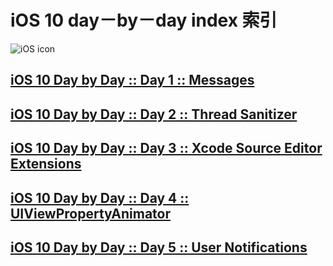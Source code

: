 # iOS 10 day－by－day index 索引

![iOS icon](http://img2.imgtn.bdimg.com/it/u=3237233994,1518157416&fm=11&gp=0.jpg)


## [iOS 10 Day by Day :: Day 1 :: Messages](https://github.com/kengsir/iOS10-day-by-day/blob/master/iOS%2010%20Day%20by%20Day%20::%20Day%201%20::%20Messages.md)
## [iOS 10 Day by Day :: Day 2 :: Thread Sanitizer](https://github.com/kengsir/iOS10-day-by-day/blob/master/iOS%2010%20Day%20by%20Day%20::%20Day%202%20::%20Thread%20Sanitizer.md)

## [iOS 10 Day by Day :: Day 3 :: Xcode Source Editor Extensions](http://www.code4app.com)

## [iOS 10 Day by Day :: Day 4 :: UIViewPropertyAnimator](http://www.code4app.com)

## [iOS 10 Day by Day :: Day 5 :: User Notifications](http://www.code4app.com)

